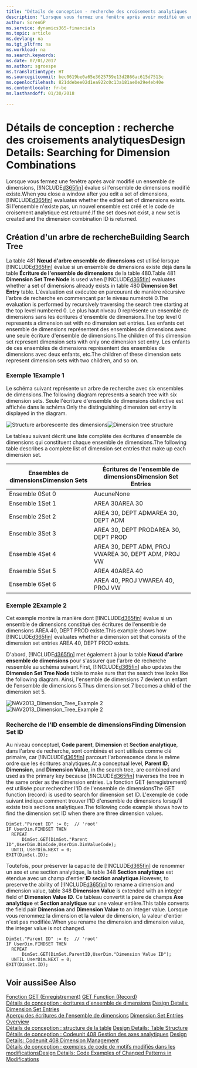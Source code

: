 ```yaml
---
title: "Détails de conception - recherche des croisements analytiques | Microsoft Docs"
description: "Lorsque vous fermez une fenêtre après avoir modifié un ensemble de dimensions, Finance and Operations, Business edition évalue si l'ensemble de dimensions modifié existe. Si l'ensemble n'existe pas, un nouvel ensemble est créé et le code de croisement analytique est retourné."
author: SorenGP
ms.service: dynamics365-financials
ms.topic: article
ms.devlang: na
ms.tgt_pltfrm: na
ms.workload: na
ms.search.keywords: 
ms.date: 07/01/2017
ms.author: sgroespe
ms.translationtype: HT
ms.sourcegitcommit: bec0619be0a65e3625759e13d2866ac615d7513c
ms.openlocfilehash: 821ddebee02d1ea922c0c13a181ae0e29e4eb40e
ms.contentlocale: fr-be
ms.lasthandoff: 01/30/2018

---
```

# <a name="design-details-searching-for-dimension-combinations"></a><span data-ttu-id="4896e-104">Détails de conception : recherche des croisements analytiques</span><span class="sxs-lookup"><span data-stu-id="4896e-104">Design Details: Searching for Dimension Combinations</span></span>
<span data-ttu-id="4896e-105">Lorsque vous fermez une fenêtre après avoir modifié un ensemble de dimensions, [!INCLUDE[d365fin](includes/d365fin_md.md)] évalue si l'ensemble de dimensions modifié existe.</span><span class="sxs-lookup"><span data-stu-id="4896e-105">When you close a window after you edit a set of dimensions, [!INCLUDE[d365fin](includes/d365fin_md.md)] evaluates whether the edited set of dimensions exists.</span></span> <span data-ttu-id="4896e-106">Si l'ensemble n'existe pas, un nouvel ensemble est créé et le code de croisement analytique est retourné.</span><span class="sxs-lookup"><span data-stu-id="4896e-106">If the set does not exist, a new set is created and the dimension combination ID is returned.</span></span>  

## <a name="building-search-tree"></a><span data-ttu-id="4896e-107">Création d'un arbre de recherche</span><span class="sxs-lookup"><span data-stu-id="4896e-107">Building Search Tree</span></span>  
 <span data-ttu-id="4896e-108">La table 481 **Nœud d'arbre ensemble de dimensions** est utilisé lorsque [!INCLUDE[d365fin](includes/d365fin_md.md)] évalue si un ensemble de dimensions existe déjà dans la table **Écriture de l'ensemble de dimensions** de la table 480.</span><span class="sxs-lookup"><span data-stu-id="4896e-108">Table 481 **Dimension Set Tree Node** is used when [!INCLUDE[d365fin](includes/d365fin_md.md)] evaluates whether a set of dimensions already exists in table 480 **Dimension Set Entry** table.</span></span> <span data-ttu-id="4896e-109">L'évaluation est exécutée en parcourant de manière récursive l'arbre de recherche en commençant par le niveau numéroté 0.</span><span class="sxs-lookup"><span data-stu-id="4896e-109">The evaluation is performed by recursively traversing the search tree starting at the top level numbered 0.</span></span> <span data-ttu-id="4896e-110">Le plus haut niveau 0 représente un ensemble de dimensions sans les écritures d'ensemble de dimensions.</span><span class="sxs-lookup"><span data-stu-id="4896e-110">The top level 0 represents a dimension set with no dimension set entries.</span></span> <span data-ttu-id="4896e-111">Les enfants cet ensemble de dimensions représentent des ensembles de dimensions avec une seule écriture d'ensemble de dimensions.</span><span class="sxs-lookup"><span data-stu-id="4896e-111">The children of this dimension set represent dimension sets with only one dimension set entry.</span></span> <span data-ttu-id="4896e-112">Les enfants de ces ensembles de dimensions représentent des ensembles de dimensions avec deux enfants, etc.</span><span class="sxs-lookup"><span data-stu-id="4896e-112">The children of these dimension sets represent dimension sets with two children, and so on.</span></span>  

### <a name="example-1"></a><span data-ttu-id="4896e-113">Exemple 1</span><span class="sxs-lookup"><span data-stu-id="4896e-113">Example 1</span></span>  
 <span data-ttu-id="4896e-114">Le schéma suivant représente un arbre de recherche avec six ensembles de dimensions.</span><span class="sxs-lookup"><span data-stu-id="4896e-114">The following diagram represents a search tree with six dimension sets.</span></span> <span data-ttu-id="4896e-115">Seule l'écriture d'ensemble de dimensions distinctive est affichée dans le schéma.</span><span class="sxs-lookup"><span data-stu-id="4896e-115">Only the distinguishing dimension set entry is displayed in the diagram.</span></span>  

 <span data-ttu-id="4896e-116">![Structure arborescente des dimensions](media/nav2013_dimension_tree.png "NAV2013_Dimension_Tree")</span><span class="sxs-lookup"><span data-stu-id="4896e-116">![Dimension tree structure](media/nav2013_dimension_tree.png "NAV2013_Dimension_Tree")</span></span>  

 <span data-ttu-id="4896e-117">Le tableau suivant décrit une liste complète des écritures d'ensemble de dimensions qui constituent chaque ensemble de dimensions.</span><span class="sxs-lookup"><span data-stu-id="4896e-117">The following table describes a complete list of dimension set entries that make up each dimension set.</span></span>  

|<span data-ttu-id="4896e-118">Ensembles de dimensions</span><span class="sxs-lookup"><span data-stu-id="4896e-118">Dimension Sets</span></span>|<span data-ttu-id="4896e-119">Écritures de l'ensemble de dimensions</span><span class="sxs-lookup"><span data-stu-id="4896e-119">Dimension Set Entries</span></span>|  
|--------------------|---------------------------|  
|<span data-ttu-id="4896e-120">Ensemble 0</span><span class="sxs-lookup"><span data-stu-id="4896e-120">Set 0</span></span>|<span data-ttu-id="4896e-121">Aucune</span><span class="sxs-lookup"><span data-stu-id="4896e-121">None</span></span>|  
|<span data-ttu-id="4896e-122">Ensemble 1</span><span class="sxs-lookup"><span data-stu-id="4896e-122">Set 1</span></span>|<span data-ttu-id="4896e-123">AREA 30</span><span class="sxs-lookup"><span data-stu-id="4896e-123">AREA 30</span></span>|  
|<span data-ttu-id="4896e-124">Ensemble 2</span><span class="sxs-lookup"><span data-stu-id="4896e-124">Set 2</span></span>|<span data-ttu-id="4896e-125">AREA 30, DEPT ADM</span><span class="sxs-lookup"><span data-stu-id="4896e-125">AREA 30, DEPT ADM</span></span>|  
|<span data-ttu-id="4896e-126">Ensemble 3</span><span class="sxs-lookup"><span data-stu-id="4896e-126">Set 3</span></span>|<span data-ttu-id="4896e-127">AREA 30, DEPT PROD</span><span class="sxs-lookup"><span data-stu-id="4896e-127">AREA 30, DEPT PROD</span></span>|  
|<span data-ttu-id="4896e-128">Ensemble 4</span><span class="sxs-lookup"><span data-stu-id="4896e-128">Set 4</span></span>|<span data-ttu-id="4896e-129">AREA 30, DEPT ADM, PROJ VW</span><span class="sxs-lookup"><span data-stu-id="4896e-129">AREA 30, DEPT ADM, PROJ VW</span></span>|  
|<span data-ttu-id="4896e-130">Ensemble 5</span><span class="sxs-lookup"><span data-stu-id="4896e-130">Set 5</span></span>|<span data-ttu-id="4896e-131">AREA 40</span><span class="sxs-lookup"><span data-stu-id="4896e-131">AREA 40</span></span>|  
|<span data-ttu-id="4896e-132">Ensemble 6</span><span class="sxs-lookup"><span data-stu-id="4896e-132">Set 6</span></span>|<span data-ttu-id="4896e-133">AREA 40, PROJ VW</span><span class="sxs-lookup"><span data-stu-id="4896e-133">AREA 40, PROJ VW</span></span>|  

### <a name="example-2"></a><span data-ttu-id="4896e-134">Exemple 2</span><span class="sxs-lookup"><span data-stu-id="4896e-134">Example 2</span></span>  
 <span data-ttu-id="4896e-135">Cet exemple montre la manière dont [!INCLUDE[d365fin](includes/d365fin_md.md)] évalue si un ensemble de dimensions constitué des écritures de l'ensemble de dimensions AREA 40, DEPT PROD existe.</span><span class="sxs-lookup"><span data-stu-id="4896e-135">This example shows how [!INCLUDE[d365fin](includes/d365fin_md.md)] evaluates whether a dimension set that consists of the dimension set entries AREA 40, DEPT PROD exists.</span></span>  

 <span data-ttu-id="4896e-136">D'abord, [!INCLUDE[d365fin](includes/d365fin_md.md)] met également à jour la table **Nœud d'arbre ensemble de dimensions** pour s'assurer que l'arbre de recherche ressemble au schéma suivant.</span><span class="sxs-lookup"><span data-stu-id="4896e-136">First, [!INCLUDE[d365fin](includes/d365fin_md.md)] also updates the **Dimension Set Tree Node** table to make sure that the search tree looks like the following diagram.</span></span> <span data-ttu-id="4896e-137">Ainsi, l'ensemble de dimensions 7 devient un enfant de l'ensemble de dimensions 5.</span><span class="sxs-lookup"><span data-stu-id="4896e-137">Thus dimension set 7 becomes a child of the dimension set 5.</span></span>  

 <span data-ttu-id="4896e-138">![NAV2013&#95;Dimension&#95;Tree&#95;Example 2](media/nav2013_dimension_tree_example2.png "NAV2013_Dimension_Tree_Example2")</span><span class="sxs-lookup"><span data-stu-id="4896e-138">![NAV2013&#95;Dimension&#95;Tree&#95;Example 2](media/nav2013_dimension_tree_example2.png "NAV2013_Dimension_Tree_Example2")</span></span>  

### <a name="finding-dimension-set-id"></a><span data-ttu-id="4896e-139">Recherche de l'ID ensemble de dimensions</span><span class="sxs-lookup"><span data-stu-id="4896e-139">Finding Dimension Set ID</span></span>  
 <span data-ttu-id="4896e-140">Au niveau conceptuel, **Code parent**, **Dimension** et **Section analytique**, dans l'arbre de recherche, sont combinés et sont utilisés comme clé primaire, car [!INCLUDE[d365fin](includes/d365fin_md.md)] parcourt l'arborescence dans le même ordre que les écritures analytiques.</span><span class="sxs-lookup"><span data-stu-id="4896e-140">At a conceptual level, **Parent ID**, **Dimension**, and **Dimension Value**, in the search tree, are combined and used as the primary key because [!INCLUDE[d365fin](includes/d365fin_md.md)] traverses the tree in the same order as the dimension entries.</span></span> <span data-ttu-id="4896e-141">La fonction GET (enregistrement) est utilisée pour rechercher l'ID de l'ensemble de dimensions</span><span class="sxs-lookup"><span data-stu-id="4896e-141">The GET function (record) is used to search for dimension set ID.</span></span> <span data-ttu-id="4896e-142">L'exemple de code suivant indique comment trouver l'ID d'ensemble de dimensions lorsqu'il existe trois sections analytiques.</span><span class="sxs-lookup"><span data-stu-id="4896e-142">The following code example shows how to find the dimension set ID when there are three dimension values.</span></span>  

```  
DimSet."Parent ID" := 0;  // 'root'  
IF UserDim.FINDSET THEN  
  REPEAT  
      DimSet.GET(DimSet."Parent ID",UserDim.DimCode,UserDim.DimValueCode);  
  UNTIL UserDim.NEXT = 0;  
EXIT(DimSet.ID);  

```  

 <span data-ttu-id="4896e-143">Toutefois, pour préserver la capacité de [!INCLUDE[d365fin](includes/d365fin_md.md)] de renommer un axe et une section analytique, la table 348 **Section analytique** est étendue avec un champ d'entier **ID section analytique**.</span><span class="sxs-lookup"><span data-stu-id="4896e-143">However, to preserve the ability of [!INCLUDE[d365fin](includes/d365fin_md.md)] to rename a dimension and dimension value, table 348 **Dimension Value** is extended with an integer field of **Dimension Value ID**.</span></span> <span data-ttu-id="4896e-144">Ce tableau convertit la paire de champs **Axe analytique** et **Section analytique** sur une valeur entière.</span><span class="sxs-lookup"><span data-stu-id="4896e-144">This table converts the field pair **Dimension** and **Dimension Value** to an integer value.</span></span> <span data-ttu-id="4896e-145">Lorsque vous renommez la dimension et la valeur de dimension, la valeur d'entier n'est pas modifiée.</span><span class="sxs-lookup"><span data-stu-id="4896e-145">When you rename the dimension and dimension value, the integer value is not changed.</span></span>  

```  
DimSet."Parent ID" := 0;  // 'root'  
IF UserDim.FINDSET THEN  
  REPEAT  
      DimSet.GET(DimSet.ParentID,UserDim."Dimension Value ID");  
  UNTIL UserDim.NEXT = 0;  
EXIT(DimSet.ID);  

```  

## <a name="see-also"></a><span data-ttu-id="4896e-146">Voir aussi</span><span class="sxs-lookup"><span data-stu-id="4896e-146">See Also</span></span>  
 <span data-ttu-id="4896e-147">[Fonction GET (Enregistrement)](/dynamics-nav/GET-Function--Record-)  </span><span class="sxs-lookup"><span data-stu-id="4896e-147">[GET Function (Record)](/dynamics-nav/GET-Function--Record-)  </span></span>  
 <span data-ttu-id="4896e-148">[Détails de conception : écritures d'ensemble de dimensions](design-details-dimension-set-entries.md) </span><span class="sxs-lookup"><span data-stu-id="4896e-148">[Design Details: Dimension Set Entries](design-details-dimension-set-entries.md) </span></span>  
 <span data-ttu-id="4896e-149">[Aperçu des écritures de l'ensemble de dimensions](design-details-dimension-set-entries-overview.md) </span><span class="sxs-lookup"><span data-stu-id="4896e-149">[Dimension Set Entries Overview](design-details-dimension-set-entries-overview.md) </span></span>  
 <span data-ttu-id="4896e-150">[Détails de conception : structure de la table](design-details-table-structure.md) </span><span class="sxs-lookup"><span data-stu-id="4896e-150">[Design Details: Table Structure](design-details-table-structure.md) </span></span>  
 <span data-ttu-id="4896e-151">[Détails de conception : Codeunit 408 Gestion des axes analytiques](design-details-codeunit-408-dimension-management.md) </span><span class="sxs-lookup"><span data-stu-id="4896e-151">[Design Details: Codeunit 408 Dimension Management](design-details-codeunit-408-dimension-management.md) </span></span>  
 [<span data-ttu-id="4896e-152">Détails de conception : exemples de code de motifs modifiés dans les modifications</span><span class="sxs-lookup"><span data-stu-id="4896e-152">Design Details: Code Examples of Changed Patterns in Modifications</span></span>](design-details-code-examples-of-changed-patterns-in-modifications.md)

